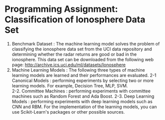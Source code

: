 # Programming Assignment: Classification of  Ionosphere Data Set
1. Benchmark Dataset : The machine learning model solves the problem of classifying the ionosphere data set from the UCI data repository and determining whether the radar returns are good or bad in the ionosphere. This data set can be downloaded from the following web page: http://archive.ics.uci.edu/ml/datasets/Ionosphere
2. Machine Learning Models : The following three types of machine learning models are learned and their performances are evaluated.
2-1 Canonical Models : performing experiments by selecting two or more learning models. For example, Decision Tree, MLP, SVM.  
2-2. Committee Machines : performing experiments with committee machines such as Random Forest and Ada Boost.
2-3. Deep Learning Models : performing experiments with deep learning models such as CNN and RBM. For the implementation of the learning models, you can use Scikit-Learn's packages or other possible sources.

